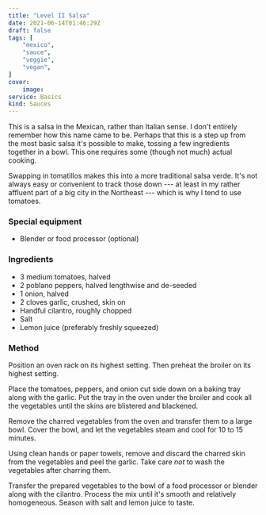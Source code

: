 ```yaml
---
title: "Level II Salsa"
date: 2021-06-14T01:46:29Z
draft: false
tags: [
    "mexico",
    "sauce",
    "veggie",
    "vegan",
]
cover:
    image: 
service: Basics
kind: Sauces
---
```


This is a salsa in the Mexican, rather than Italian sense. I don't entirely remember how this name came to be. Perhaps that this is a step up from the most basic salsa it's possible to make, tossing a few ingredients together in a bowl. This one requires some (though not much) actual cooking.

Swapping in tomatillos makes this into a more traditional salsa verde. It's not always easy or convenient to track those down --- at least in my rather affluent part of a big city in the Northeast --- which is why I tend to use tomatoes.

### Special equipment

* Blender or food processor (optional)

### Ingredients

* 3 medium tomatoes, halved
* 2 poblano peppers, halved lengthwise and de-seeded
* 1 onion, halved
* 2 cloves garlic, crushed, skin on
* Handful cilantro, roughly chopped
* Salt
* Lemon juice (preferably freshly squeezed)

### Method

Position an oven rack on its highest setting. Then preheat the broiler on its highest setting.

Place the tomatoes, peppers, and onion cut side down on a baking tray along with the garlic. Put the tray in the oven under the broiler and cook all the vegetables until the skins are blistered and blackened.

Remove the charred vegetables from the oven and transfer them to a large bowl. Cover the bowl, and let the vegetables steam and cool for 10 to 15 minutes.

Using clean hands or paper towels, remove and discard the charred skin from the vegetables and peel the garlic. Take care _not_ to wash the vegetables after charring them.

Transfer the prepared vegetables to the bowl of a food processor or blender along with the cilantro. Process the mix until it's smooth and relatively homogeneous. Season with salt and lemon juice to taste.

